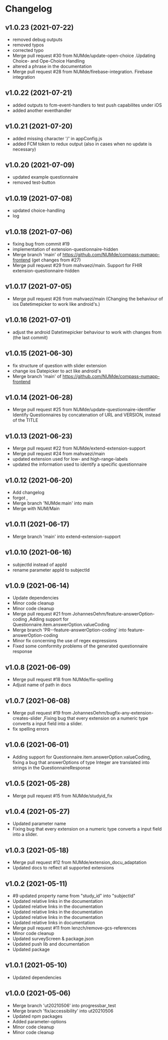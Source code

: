 **Changelog**
==========================================
**v1.0.23 (2021-07-22)**
---------------------------------------------------------------------------
* removed debug outputs
* removed typos
* corrected typo
* Merge pull request #30 from NUMde/update-open-choice .Updating Choice- and Ope-Choice Handling
* altered a phrase in the documentation
* Merge pull request #28 from NUMde/firebase-integration. Firebase integration

**v1.0.22 (2021-07-21)**
---------------------------------------------------------------------------
* added outputs to fcm-event-handlers to test push capabilites under iOS
* added another eventhandler

**v1.0.21 (2021-07-20)**
---------------------------------------------------------------------------
* added missing character '/' in appConfig.js
* added FCM token to redux output (also in cases when no update is necessary)

**v1.0.20 (2021-07-09)**
---------------------------------------------------------------------------
* updated example questionnaire
* removed test-button

**v1.0.19 (2021-07-08)**
---------------------------------------------------------------------------
* updated choice-handling
* log

**v1.0.18 (2021-07-06)**
---------------------------------------------------------------------------
* fixing bug from commit #19
* implementation of extension-questionnaire-hidden
* Merge branch 'main' of https://github.com/NUMde/compass-numapp-frontend (get changes from #27)
* Merge pull request #29 from mahvaezi/main. Support for FHIR extension-questionnaire-hidden

**v1.0.17 (2021-07-05)**
---------------------------------------------------------------------------
* Merge pull request #26 from mahvaezi/main
(Changing the behaviour of ios Datetimepicker to work like android's.)

**v1.0.16 (2021-07-01)**
---------------------------------------------------------------------------
* adjust the android Datetimepicker behaviour to work with changes from (the last commit)

**v1.0.15 (2021-06-30)**
---------------------------------------------------------------------------
* fix structure of question with slider extension
* change ios Datepicker to act like android's
* Merge branch 'main' of https://github.com/NUMde/compass-numapp-frontend

**v1.0.14 (2021-06-28)**
---------------------------------------------------------------------------
* Merge pull request #25 from NUMde/update-questionnaire-identifier
Identify Questionnaires by concatenation of URL and VERSION, instead of the TITLE

**v1.0.13 (2021-06-23)**
---------------------------------------------------------------------------
* Merge pull request #22 from NUMde/extend-extension-support
* Merge pull request #24 from mahvaezi/main
* updated extension used for low- and high-range-labels
* updated the information used to identify a specific questionnaire

**v1.0.12 (2021-06-20)**
---------------------------------------------------------------------------
* Add changelog
* forgot ,
* Merge branch 'NUMde:main' into main
* Merge with NUM/Main

**v1.0.11 (2021-06-17)**
---------------------------------------------------------------------------
* Merge branch 'main' into extend-extension-support

**v1.0.10 (2021-06-16)**
---------------------------------------------------------------------------
* subjectId instead of appId
* rename parameter appId to subjectId

**v1.0.9 (2021-06-14)**
---------------------------------------------------------------------------
* Update dependencies
* Minor code cleanup
* Minor code cleanup
* Merge pull request #21 from JohannesOehm/feature-answerOption-coding ,Adding support for Questionnaire.item.answerOption.valueCoding
* Merge branch 'PR--feature-answerOption-coding' into feature-answerOption-coding
* Minor fix concerning the use of regex expressions
* Fixed some comformity problems of the generated questionnaire response

**v1.0.8 (2021-06-09)**
---------------------------------------------------------------------------
* Merge pull request #18 from NUMde/fix-spelling
* Adjust name of path in docs

**v1.0.7 (2021-06-08)**
---------------------------------------------------------------------------
* Merge pull request #19 from JohannesOehm/bugfix-any-extension-creates-slider
,Fixing bug that every extension on a numeric type converts a input field into a slider.
* fix spelling errors


**v1.0.6 (2021-06-01)**
--------------------------------------------------------------------------
* Adding support for Questionnaire.item.answerOption.valueCoding, fixing a bug that answerOptions of type Integer are translated into strings in the QuestionnaireResponse

**v1.0.5 (2021-05-28)**
--------------------------------------------------------------------------
* Merge pull request #15 from NUMde/studyid_fix

**v1.0.4 (2021-05-27)**
--------------------------------------------------------------------------
* Updated parameter name
* Fixing bug that every extension on a numeric type converts a input field  into a slider.

**v1.0.3 (2021-05-18)**
------------------------------------------------------------------
* Merge pull request \#12 from NUMde\/extension_docu_adaptation
* Updated docs to reflect all supported extensions

**v1.0.2 (2021-05-11)**
-------------------------------------------------------------------
* \#9 updated property name from \"study_id\" into \"subjectId\"
* Updated relative links in the documentation
* Updated relative links in the documentation
* Updated relative links in the documentation
* Updated relative links in the documentation
* Updated relative links in documentation
* Merge pull request #11 from lenzch/remove-gcs-references
* Minor code cleanup
* Updated surveyScreen & package.json
* Updated push lib and documentation
* Updated package

**v1.0.1 (2021-05-10)**
--------------------------------------------------------------
* Updated dependencies

**v1.0.0 (2021-05-06)**
--------------------------------------------------------------
* Merge branch \'ut20210506\' into progressbar_test
* Merge branch \'fix/accessibility\' into ut20210506
* Updated npm packages
* Added parameter-options
* Minor code cleanup
* Minor code cleanup